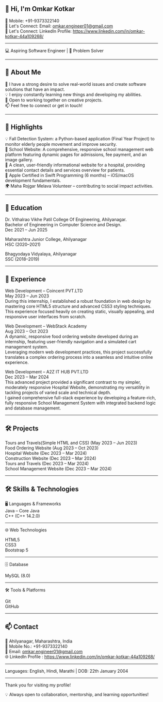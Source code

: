 👋 Hi, I'm Omkar Kotkar  
-----------------------


📱 Mobile: +91-9373322140  
🤝 Let's Connect: Email: omkar.engineer01@gmail.com  
🤝 Let's Connect: LinkedIn Profile: https://www.linkedin.com/in/omkar-kotkar-44a109268/ 

______________________________________________________________________________________________________________________________________________________________________
💻 Aspiring Software Engineer | 🚀 Problem Solver 
______________________________________________________________________________________________________________________________________________________________________


🚀 About Me 
------------
🔭 I have a strong desire to solve real-world issues and create software solutions that have an impact.    
💡 I enjoy constantly learning new things and developing my abilities.  
🤝 Open to working together on creative projects.  
📫 Feel free to connect or get in touch!  

____________________________________________________________________________________________________________________________________________________________________

🚀 Highlights  
--------------
💡 Fall Detection System: a Python-based application (Final Year Project) to monitor elderly people movement and improve security.   
🏫 School Website: A comprehensive, responsive school management web platform featuring dynamic pages for admissions, fee payment, and an image gallery.  
🏫 A clean, user-friendly informational website for a hospital, providing essential contact details and services overview for patients.  
🍏 Apple Certified in Swift Programming (6 months) – iOS/macOS development fundamentals.  
🌍 Maha Rojgar Melava Volunteer – contributing to social impact activities.  

_____________________________________________________________________________________________________________________________________________________________________

🏫 Education  
-------------
Dr. Vithalrao Vikhe Patil College Of Engineering, Ahilyanagar.  
Bachelor of Engineering in Computer Science and Design.  
Dec 2021 – Jun 2025  

Maharashtra Junior College, Ahilyanagar  
HSC (2020–2021)   

Bhagyodaya Vidyalaya, Ahilyanagar  
SSC (2018–2019)  

_____________________________________________________________________________________________________________________________________________________________________

💼 Experience  
--------------
Web Development – Coincent PVT.LTD   
May 2023 – Jun 2023  
During this internship, I established a robust foundation in web design by mastering core HTML5 structure and advanced CSS3 styling techniques.   
This experience focused heavily on creating static, visually appealing, and responsive user interfaces from scratch.  

Web Development – WebStack Academy  
Aug 2023 – Oct 2023  
A dynamic, responsive food ordering website developed during an internship, featuring user-friendly navigation and a simulated cart management system.  
Leveraging modern web development practices, this project successfully translates a complex ordering process into a seamless and intuitive online experience.  

Web Development – A2Z IT HUB PVT.LTD  
Dec 2023 – Mar 2024  
This advanced project provided a significant contrast to my simpler, moderately responsive Hospital Website, demonstrating my versatility in tackling projects of varied scale and technical depth.  
I gained comprehensive full-stack experience by developing a feature-rich, fully responsive School Management System with integrated backend logic and database management.  

______________________________________________________________________________________________________________________________________________________________________

🛠️ Projects  
------------
Tours and Travels(Simple HTML and CSS) (May 2023 – Jun 2023)  
Food Ordering Website (Aug 2023 – Oct 2023)  
Hospital Website (Dec 2023 – Mar 2024)  
Construction Website (Dec 2023 – Mar 2024)  
Tours and Travels (Dec 2023 – Mar 2024)  
School Management Website (Dec 2023 – Mar 2024)  

______________________________________________________________________________________________________________________________________________________________________

🛠️ Skills & Technologies  
-------------------------

🖥️ Languages & Frameworks  
Java – Core Java  
C++ (C++ 14.2.0)  
_________________________________
🌐 Web Technologies

HTML5  
CSS3  
Bootstrap 5  
_________________________________
🗄️ Database  

MySQL (8.0)  
_________________________________
🛠️ Tools & Platforms  

Git  
GitHub  

______________________________________________________________________________________________________________________________________________________________________

📫 Contact  
-----------
📍 Ahilyanagar, Maharashtra, India  
📱 Mobile No.: +91-9373322140   
📧 Email: omkar.engineer01@gmail.com    
🌐 LinkedIn Profile : https://www.linkedin.com/in/omkar-kotkar-44a109268/ 

_____________________________________________________________________________________________________________________________________________________________________

Languages: English, Hindi, Marathi | DOB: 22th January 2004  
_____________________________________________________________________________________________________________________________________________________________________

Thank you for visiting my profile!

💡 Always open to collaboration, mentorship, and learning opportunities!
